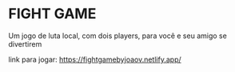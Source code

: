 # FIGHT GAME

Um jogo de luta local, com dois players, para você e seu amigo se divertirem 

link para jogar: https://fightgamebyjoaov.netlify.app/
